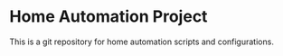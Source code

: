 # Home Automation Project

This is a git repository for home automation scripts and configurations.
